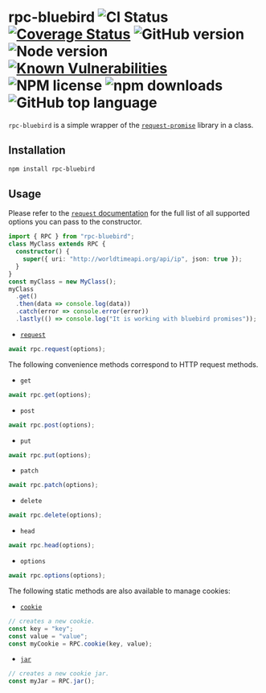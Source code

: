 # rpc-bluebird ![CI Status](https://github.com/vansergen/rpc-bluebird/workflows/CI/badge.svg) [![Coverage Status](https://coveralls.io/repos/github/vansergen/rpc-bluebird/badge.svg)](https://coveralls.io/github/vansergen/rpc-bluebird) ![GitHub version](https://badge.fury.io/gh/vansergen%2Frpc-bluebird.svg) ![Node version](https://img.shields.io/node/v/rpc-bluebird) [![Known Vulnerabilities](https://snyk.io/test/github/vansergen/rpc-bluebird/badge.svg)](https://snyk.io/test/github/vansergen/rpc-bluebird) ![NPM license](https://img.shields.io/npm/l/rpc-bluebird) ![npm downloads](https://img.shields.io/npm/dt/rpc-bluebird) ![GitHub top language](https://img.shields.io/github/languages/top/vansergen/rpc-bluebird)

`rpc-bluebird` is a simple wrapper of the [`request-promise`](https://github.com/request/request-promise) library in a class.

## Installation

```bash
npm install rpc-bluebird
```

## Usage

Please refer to the [`request` documentation](https://github.com/request/request#requestdefaultsoptions) for the full list of all supported options you can pass to the constructor.

```typescript
import { RPC } from "rpc-bluebird";
class MyClass extends RPC {
  constructor() {
    super({ uri: "http://worldtimeapi.org/api/ip", json: true });
  }
}
const myClass = new MyClass();
myClass
  .get()
  .then(data => console.log(data))
  .catch(error => console.error(error))
  .lastly(() => console.log("It is working with bluebird promises"));
```

- [`request`](https://github.com/request/request#requestoptions-callback)

```javascript
await rpc.request(options);
```

The following convenience methods correspond to HTTP request methods.

- `get`

```javascript
await rpc.get(options);
```

- `post`

```javascript
await rpc.post(options);
```

- `put`

```javascript
await rpc.put(options);
```

- `patch`

```javascript
await rpc.patch(options);
```

- `delete`

```javascript
await rpc.delete(options);
```

- `head`

```javascript
await rpc.head(options);
```

- `options`

```javascript
await rpc.options(options);
```

The following static methods are also available to manage cookies:

- [`cookie`](https://github.com/request/request/#requestcookie)

```javascript
// creates a new cookie.
const key = "key";
const value = "value";
const myCookie = RPC.cookie(key, value);
```

- [`jar`](https://github.com/request/request/#requestjar)

```javascript
// creates a new cookie jar.
const myJar = RPC.jar();
```
